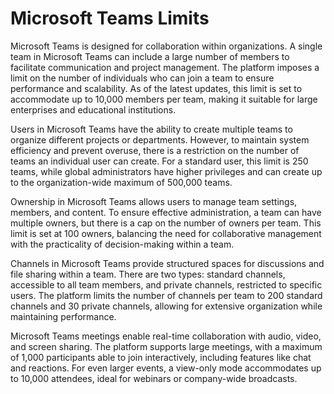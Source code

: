 # Microsoft Teams Limits

Microsoft Teams is designed for collaboration within organizations. A single team in Microsoft Teams can include a large number of members to facilitate communication and project management. The platform imposes a limit on the number of individuals who can join a team to ensure performance and scalability. As of the latest updates, this limit is set to accommodate up to 10,000 members per team, making it suitable for large enterprises and educational institutions.

Users in Microsoft Teams have the ability to create multiple teams to organize different projects or departments. However, to maintain system efficiency and prevent overuse, there is a restriction on the number of teams an individual user can create. For a standard user, this limit is 250 teams, while global administrators have higher privileges and can create up to the organization-wide maximum of 500,000 teams.

Ownership in Microsoft Teams allows users to manage team settings, members, and content. To ensure effective administration, a team can have multiple owners, but there is a cap on the number of owners per team. This limit is set at 100 owners, balancing the need for collaborative management with the practicality of decision-making within a team.

Channels in Microsoft Teams provide structured spaces for discussions and file sharing within a team. There are two types: standard channels, accessible to all team members, and private channels, restricted to specific users. The platform limits the number of channels per team to 200 standard channels and 30 private channels, allowing for extensive organization while maintaining performance.

Microsoft Teams meetings enable real-time collaboration with audio, video, and screen sharing. The platform supports large meetings, with a maximum of 1,000 participants able to join interactively, including features like chat and reactions. For even larger events, a view-only mode accommodates up to 10,000 attendees, ideal for webinars or company-wide broadcasts.